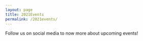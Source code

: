 ```yaml
---
layout: page
title: 2021Events
permalink: /2021events/
---
```


Follow us on social media to now more about upcoming events!
